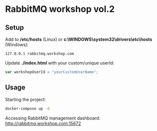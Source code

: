 # RabbitMQ workshop vol.2

## Setup

Add to **/etc/hosts** (Linux) or **c:\WINDOWS\system32\drivers\etc\hosts** (Windows):
 ```text
127.0.0.1 rabbitmq.workshop.com
```

Update **./index.html** with your custom/unique userId:
 ```javascript
var workshopUserId = "yourCustomUserName";
```

## Usage

Starting the project:
```bash
docker-compose up -d
```

Accessing RabbitMQ management dashboard:
http://rabbitmq.workshop.com:15672
